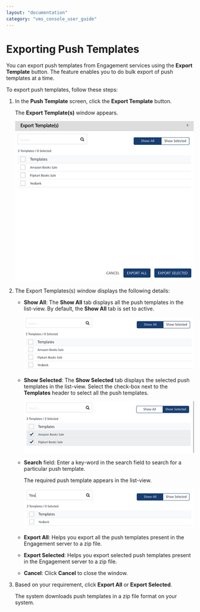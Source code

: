 ```yaml
---
layout: "documentation"
category: "vms_console_user_guide"
---
```

                           


Exporting Push Templates
========================

You can export push templates from Engagement services using the **Export Template** button. The feature enables you to do bulk export of push templates at a time.

To export push templates, follow these steps:

1.  In the **Push Template** screen, click the **Export Template** button.
    
    The **Export Template(s)** window appears.
    
    ![](../Resources/Images/Settings/Templates/pushmsgtemplate/exporttemp_580x499.png)
    
2.  The Export Templates(s) window displays the following details:
    *   **Show All**: The **Show All** tab displays all the push templates in the list-view. By default, the **Show All** tab is set to active.
        
        ![](../Resources/Images/Settings/Templates/pushmsgtemplate/showalltab_538x189.png)
        
    *   **Show Selected**: The **Show Selected** tab displays the selected push templates in the list-view. Select the check-box next to the **Templates** header to select all the push templates.
        
        ![](../Resources/Images/Settings/Templates/pushmsgtemplate/sslectedtab_534x136.png)
        
    *   **Search** field: Enter a key-word in the search field to search for a particular push template.
        
        The required push template appears in the list-view.
        
        ![](../Resources/Images/Settings/Templates/pushmsgtemplate/seretemp_534x108.png)
        
    *   **Export All**: Helps you export all the push templates present in the Engagement server to a zip file.
    *   **Export Selected**: Helps you export selected push templates present in the Engagement server to a zip file.
    *   **Cancel**: Click **Cancel** to close the window.
3.  Based on your requirement, click **Export All** or **Export Selected**.
    
    The system downloads push templates in a zip file format on your system.
